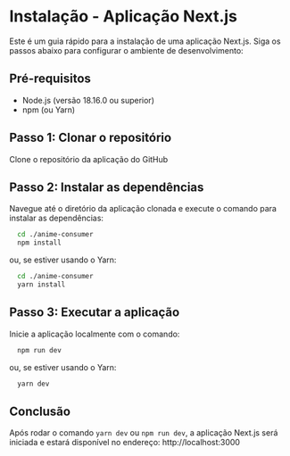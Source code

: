 # Instalação - Aplicação Next.js

Este é um guia rápido para a instalação de uma aplicação Next.js. Siga os passos abaixo para configurar o ambiente de desenvolvimento:

## Pré-requisitos

- Node.js (versão 18.16.0 ou superior)
- npm (ou Yarn)

## Passo 1: Clonar o repositório

Clone o repositório da aplicação do GitHub

## Passo 2: Instalar as dependências

Navegue até o diretório da aplicação clonada e execute o comando para instalar as dependências:

```bash
  cd ./anime-consumer
  npm install
```

ou, se estiver usando o Yarn:
```bash
  cd ./anime-consumer
  yarn install
```


## Passo 3: Executar a aplicação

Inicie a aplicação localmente com o comando:

```bash
  npm run dev
```
ou, se estiver usando o Yarn:

```bash
  yarn dev
```

## Conclusão
Após rodar o comando `yarn dev` ou `npm run dev`, a aplicação Next.js será iniciada e estará disponível no endereço: http://localhost:3000


